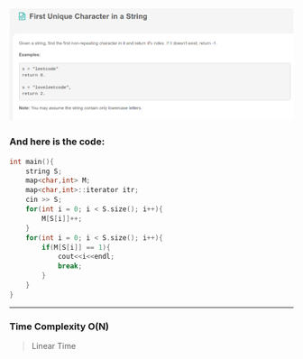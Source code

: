 ## ![](/Archive/images/Leetcode_First.png)

### And here is the code:

```c++
int main(){
    string S;
    map<char,int> M;
    map<char,int>::iterator itr;
    cin >> S;
    for(int i = 0; i < S.size(); i++){
        M[S[i]]++;
    }
    for(int i = 0; i < S.size(); i++){
        if(M[S[i]] == 1){
            cout<<i<<endl;
            break;
        }
    }
}
```

---

### Time Complexity O(N)

> Linear Time
